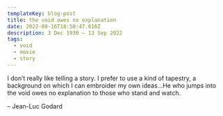 ```yaml
---
templateKey: blog-post
title: the void owes no explanation
date: 2022-09-16T18:50:47.616Z
description: 3 Dec 1930 – 13 Sep 2022
tags:
  - void
  - movie
  - story
---
```

I don’t really like telling a story. I prefer to use a kind of tapestry, a background on which I can embroider my own ideas…He who jumps into the void owes no explanation to those who stand and watch.

– Jean-Luc Godard
